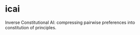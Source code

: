 # icai
Inverse Constitutional AI: compressing pairwise preferences into constitution of principles.
